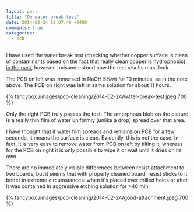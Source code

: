 ```yaml
---
layout: post
title: "On water break test"
date: 2014-02-24 10:07:49 +0400
comments: true
categories:
  - pcb
---
```


I have used the water break test (checking whether copper surface is clean of contaminants
based on the fact that really clean copper is hydrophobic) [in the past][photoresist], however
I misunderstood how the test results must look.

[photoresist]: /notes/2014-02-16/optimizing-for-best-photoresist-adhesion/#interlude-water-break-test

<!-- more -->

The PCB on left was immersed in NaOH 5%wt for 10 minutes, as in the note above.
The PCB on right was left in same solution for about 11 hours.

{% fancybox /images/pcb-cleaning/2014-02-24/water-break-test.jpeg 700 %}

Only the right PCB truly passes the test. The amorphous blob on the picture is a really
thin film of water uniformly (unlike a drop) spread over that area.

I have thought that if water film spreads and remains on PCB for a few seconds, it means
the surface is clean. Evidently, this is not the case. In fact, it is very easy to remove
water from PCB on left by tilting it, whereas for the PCB on right it is only possible to
wipe it or wait until it dries on its own.

There are no immediately visible differences between resist attachment to two boards, but
it seems that with properly cleaned board, resist sticks to it better in extreme circumstances:
when it's placed over drilled holes or after it was contained in aggressive etching solution
for >40 min:

{% fancybox /images/pcb-cleaning/2014-02-24/good-attachment.jpeg 700 %}

